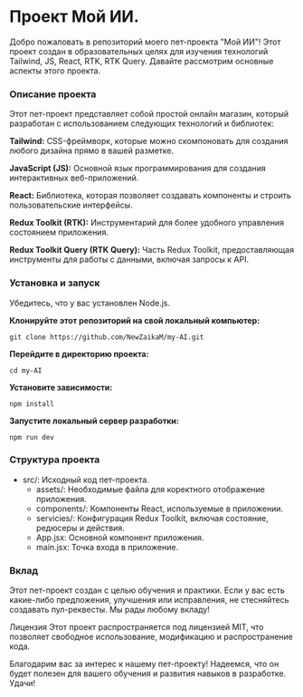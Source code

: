 # Проект Мой ИИ.

Добро пожаловать в репозиторий моего пет-проекта "Мой ИИ"! Этот проект создан в образовательных целях для изучения технологий Tailwind, JS, React, RTK, RTK Query. Давайте рассмотрим основные аспекты этого проекта.

### Описание проекта
Этот пет-проект представляет собой простой онлайн магазин, который разработан с использованием следующих технологий и библиотек:

**Tailwind:** CSS-фреймворк, которые можно скомпоновать для создания любого дизайна прямо в вашей разметке.

**JavaScript (JS):** Основной язык программирования для создания интерактивных веб-приложений.

**React:** Библиотека, которая позволяет создавать компоненты и строить пользовательские интерфейсы.

**Redux Toolkit (RTK):** Инструментарий для более удобного управления состоянием приложения.

**Redux Toolkit Query (RTK Query):** Часть Redux Toolkit, предоставляющая инструменты для работы с данными, включая запросы к API.

### Установка и запуск
Убедитесь, что у вас установлен Node.js.

**Клонируйте этот репозиторий на свой локальный компьютер:**
```
git clone https://github.com/NewZaikaM/my-AI.git
```

**Перейдите в директорию проекта:**
```
cd my-AI
```

**Установите зависимости:**
```
npm install
```

**Запустите локальный сервер разработки:**
```
npm run dev
```

### Структура проекта
- src/: Исходный код пет-проекта.
  - assets/: Необходимые файла для коректного отображение приложения.
  - components/: Компоненты React, используемые в приложении.
  - servicies/: Конфигурация Redux Toolkit, включая состояние, редюсеры и действия.
  - App.jsx: Основной компонент приложения.
  - main.jsx: Точка входа в приложение.

### Вклад
Этот пет-проект создан с целью обучения и практики. Если у вас есть какие-либо предложения, улучшения или исправления, не стесняйтесь создавать пул-реквесты. Мы рады любому вкладу!

Лицензия
Этот проект распространяется под лицензией MIT, что позволяет свободное использование, модификацию и распространение кода.

Благодарим вас за интерес к нашему пет-проекту! Надеемся, что он будет полезен для вашего обучения и развития навыков в разработке. Удачи!
